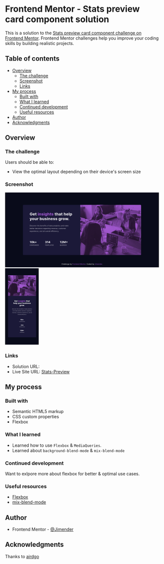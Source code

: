 # Frontend Mentor - Stats preview card component solution

This is a solution to the [Stats preview card component challenge on Frontend Mentor](https://www.frontendmentor.io/challenges/stats-preview-card-component-8JqbgoU62). Frontend Mentor challenges help you improve your coding skills by building realistic projects.

## Table of contents

- [Overview](#overview)
  - [The challenge](#the-challenge)
  - [Screenshot](#screenshot)
  - [Links](#links)
- [My process](#my-process)
  - [Built with](#built-with)
  - [What I learned](#what-i-learned)
  - [Continued development](#continued-development)
  - [Useful resources](#useful-resources)
- [Author](#author)
- [Acknowledgments](#acknowledgments)

## Overview

### The challenge

Users should be able to:

- View the optimal layout depending on their device's screen size

### Screenshot

![Desktop](screen-shots/ss-1.png)
![Mobile](screen-shots/ss-2.png)

### Links

- Solution URL: [](https://www.frontendmentor.io/solutions/stats-preview-Q5623RsOgE)
- Live Site URL: [Stats-Preview](https://jimender.github.io/Stats-Preview/)

## My process

### Built with

- Semantic HTML5 markup
- CSS custom properties
- Flexbox

### What I learned

- Learned how to use `Flexbox` & `MediaQueries`.
- Learned about `background-blend-mode` & `mix-blend-mode`

### Continued development

Want to exlpore more about flexbox for better & optimal use cases.

### Useful resources

- [Flexbox](https://css-tricks.com/snippets/css/a-guide-to-flexbox/)
- [mix-blend-mode](https://css-tricks.com/almanac/properties/m/mix-blend-mode/)

## Author

- Frontend Mentor - [@Jimender](https://www.frontendmentor.io/profile/Jimender)

## Acknowledgments

Thanks to [airdgo](https://github.com/airdgo/stats-preview)
